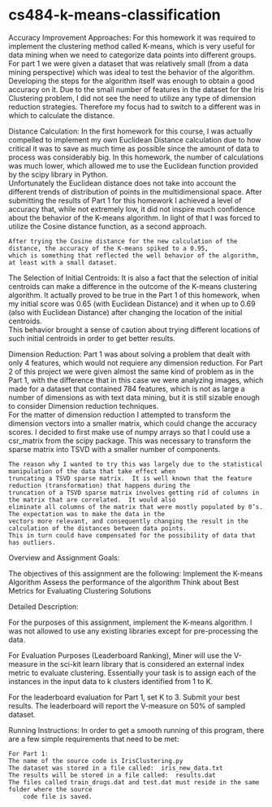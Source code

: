 # cs484-k-means-classification

Accuracy Improvement Approaches:
	For this homework it was required to implement the clustering method called K-means, which is very useful for data mining when 
  we need to categorize data points into different groups.  For part 1 we were given a dataset that was relatively small (from a 
  data mining perspective) which was ideal to test the behavior of the algorithm.  Developing the steps for the algorithm itself 
  was enough to obtain a good accuracy on it.  Due to the small number of features in the dataset for the Iris Clustering problem, 
  I did not see the need to utilize any type of dimension reduction strategies.  Therefore my focus had to switch to a different 
  was in which to calculate the distance.


Distance Calculation:
	 In the first homework for this course, I was actually compelled to implement my own Euclidean Distance calculation due to how
   critical it was to save as much time as possible since the amount of data to process was considerably big.  In this homework,
   the number of calculations was much lower, which allowed me to use the Euclidean function provided by the scipy library in Python.  
   Unfortunately the Euclidean distance does not take into account the different trends of distribution of points in the 
   multidimensional space.  After submitting the results of Part 1 for this homework I achieved a level of accuracy that, 
   while not extremely low, it did not inspire much confidence about the behavior of the K-means algorithm.  In light of that 
   I was forced to utilize the Cosine distance function, as a second approach.

	After trying the Cosine distance for the new calculation of the distance, the accuracy of the K-means spiked to a 0.95,
	which is something that reflected the well behavior of the algorithm, at least with a small dataset.


The Selection of Initial Centroids:
	It is also a fact that the selection of initial centroids can make a difference in the outcome of the K-means clustering
  algorithm.  It actually proved to be true in the Part 1 of this homework, when my initial score was 0.65 (with Euclidean 
  Distance) and it when up to 0.69 (also with Euclidean Distance) after changing the location of the initial centroids.  
  This behavior brought a sense of caution about trying different locations of such initial centroids in order to get 
  better results.  


Dimension Reduction:
	Part 1 was about solving a problem that dealt with only 4 features, which would not requiere any dimension reduction. 
  For Part 2 of this project we were given almost the same kind of problem as in the Part 1, with  the difference that 
  in this case we were analyzing images, which made for a dataset that contained 784 features, which is not as large a 
  number of dimensions as with text data mining, but it is still sizable enough to consider Dimension reduction techniques.  
  For the matter of dimension reduction I attempted to transform the dimension vectors into a smaller matrix, which could 
  change the accuracy scores.  I decided to first make use of numpy arrays so that I could use a csr_matrix from the scipy 
  package. This was necessary to transform the sparse matrix into TSVD with a smaller number of components. 

	The reason why I wanted to try this was largely due to the statistical manipulation of the data that take effect when
	truncating a TSVD sparse matrix.  It is well known that the feature reduction (transformation) that happens during the 
	truncation of a TSVD sparse matrix involves getting rid of columns in the matrix that are correlated.  It would also 
	eliminate all columns of the matrix that were mostly populated by 0’s.  The expectation was to make the data in the 
	vectors more relevant, and consequently changing the result in the calculation of the distances between data points. 
	This in turn could have compensated for the possibility of data that has outliers.  


Overview and Assignment Goals:

The objectives of this assignment are the following:
Implement the K-means Algorithm
Assess the performance of the algorithm
Think about Best Metrics for Evaluating Clustering Solutions

Detailed Description:

For the purposes of this assignment, implement the K-means algorithm. I was not allowed to use any existing
libraries except for pre-processing the data.

For Evaluation Purposes (Leaderboard Ranking), Miner will use the V-measure in the sci-kit learn library that
is considered an external index metric to evaluate clustering. Essentially your task is to assign each of the
instances in the input data to k clusters identified from 1 to K.

For the leaderboard evaluation for Part 1, set K to 3. Submit your best results. The leaderboard will report the
V-measure on 50% of sampled dataset.

Running Instructions:
	In order to get a smooth running of this program, there are a few simple requirements that need to be met:  

	For Part 1:
	The name of the source code is IrisClustering.py
	The dataset was stored in a file called:  iris_new_data.txt
	The results will be stored in a file called:  results.dat
	The files called train_drugs.dat and test.dat must reside in the same folder where the source
		code file is saved.


